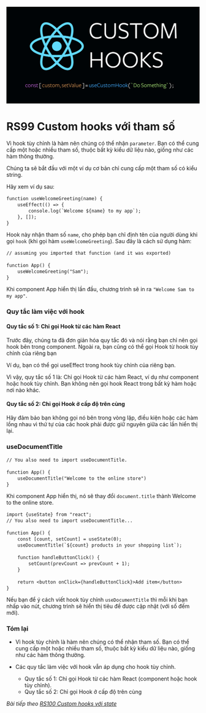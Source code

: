 ![Create-HTML-1](images/custom-hooks.png) 

# RS99 Custom hooks với tham số

Vì hook tùy chỉnh là hàm nên chúng có thể nhận `parameter`. Bạn có thể cung cấp một hoặc nhiều tham số, thuộc bất kỳ kiểu dữ liệu nào, giống như các hàm thông thường.

Chúng ta sẽ bắt đầu với một ví dụ cơ bản chỉ cung cấp một tham số có kiểu string.

Hãy xem ví dụ sau:

```
function useWelcomeGreeting(name) {
    useEffect(() => {
        console.log(`Welcome ${name} to my app`);
    }, []);
}
```

Hook này nhận tham số `name`, cho phép bạn chỉ định tên của người dùng khi gọi `hook` (khi gọi hàm `useWelcomeGreeting`). Sau đây là cách sử dụng hàm:

```
// assuming you imported that function (and it was exported)

function App() {
    useWelcomeGreeting("Sam");
}
```

Khi component App hiển thị lần đầu, chương trình sẽ in ra `"Welcome Sam to my app"`. 

### Quy tắc làm việc với hook

#### Quy tắc số 1: Chỉ gọi Hook từ các hàm React

Trước đây, chúng ta đã đơn giản hóa quy tắc đó và nói rằng bạn chỉ nên gọi hook bên trong component. Ngoài ra, bạn cũng có thể gọi Hook từ hook tùy chỉnh của riêng bạn

Ví dụ, bạn có thể gọi useEffect trong hook tùy chỉnh của riêng bạn.

Vì vậy, quy tắc số 1 là: Chỉ gọi Hook từ các hàm React, ví dụ như component hoặc hook tùy chỉnh. Bạn không nên gọi hook React trong bất kỳ hàm hoặc nơi nào khác.

#### Quy tắc số 2: Chỉ gọi Hook ở cấp độ trên cùng

Hãy đảm bảo bạn không gọi nó bên trong vòng lặp, điều kiện hoặc các hàm lồng nhau vì thứ tự của các hook phải được giữ nguyên giữa các lần hiển thị lại.

### useDocumentTitle

```
// You also need to import useDocumentTitle.

function App() {
    useDocumentTitle("Welcome to the online store")
}
```

Khi component App hiển thị, nó sẽ thay đổi `document.title` thành Welcome to the online store.

```
import {useState} from "react";
// You also need to import useDocumentTitle...

function App() {
    const [count, setCount] = useState(0);
    useDocumentTitle(`${count} products in your shopping list`);

    function handleButtonClick() {
        setCount(prevCount => prevCount + 1);
    }

    return <button onClick={handleButtonClick}>Add item</button>
}
```

Nếu bạn để ý cách viết hook tùy chỉnh `useDocumentTitle` thì mỗi khi bạn nhấp vào nút, chương trình sẽ hiển thị tiêu đề được cập nhật (với số đếm mới).

### Tóm lại

- Vì hook tùy chỉnh là hàm nên chúng có thể nhận tham số. Bạn có thể cung cấp một hoặc nhiều tham số, thuộc bất kỳ kiểu dữ liệu nào, giống như các hàm thông thường.

- Các quy tắc làm việc với hook vẫn áp dụng cho hook tùy chỉnh.
    - Quy tắc số 1: Chỉ gọi Hook từ các hàm React (component hoặc hook tùy chỉnh).
    - Quy tắc số 2: Chỉ gọi Hook ở cấp độ trên cùng

*Bài tiếp theo [RS100 Custom hooks với state](/lesson/session/session_100_custom_hooks_state.md)*